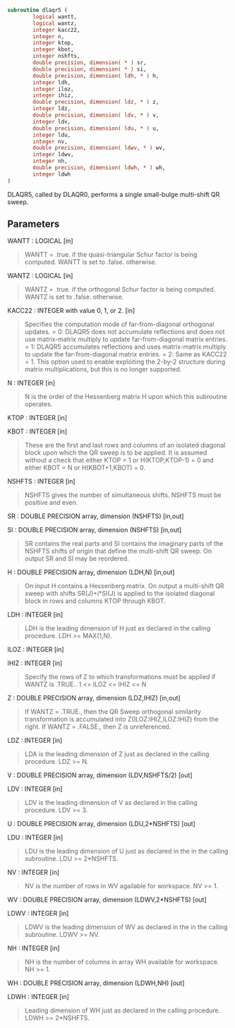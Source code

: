 ```fortran
subroutine dlaqr5 (
        logical wantt,
        logical wantz,
        integer kacc22,
        integer n,
        integer ktop,
        integer kbot,
        integer nshfts,
        double precision, dimension( * ) sr,
        double precision, dimension( * ) si,
        double precision, dimension( ldh, * ) h,
        integer ldh,
        integer iloz,
        integer ihiz,
        double precision, dimension( ldz, * ) z,
        integer ldz,
        double precision, dimension( ldv, * ) v,
        integer ldv,
        double precision, dimension( ldu, * ) u,
        integer ldu,
        integer nv,
        double precision, dimension( ldwv, * ) wv,
        integer ldwv,
        integer nh,
        double precision, dimension( ldwh, * ) wh,
        integer ldwh
)
```

DLAQR5, called by DLAQR0, performs a
single small-bulge multi-shift QR sweep.

## Parameters
WANTT : LOGICAL [in]
> WANTT = .true. if the quasi-triangular Schur factor
> is being computed.  WANTT is set to .false. otherwise.

WANTZ : LOGICAL [in]
> WANTZ = .true. if the orthogonal Schur factor is being
> computed.  WANTZ is set to .false. otherwise.

KACC22 : INTEGER with value 0, 1, or 2. [in]
> Specifies the computation mode of far-from-diagonal
> orthogonal updates.
> = 0: DLAQR5 does not accumulate reflections and does not
> use matrix-matrix multiply to update far-from-diagonal
> matrix entries.
> = 1: DLAQR5 accumulates reflections and uses matrix-matrix
> multiply to update the far-from-diagonal matrix entries.
> = 2: Same as KACC22 = 1. This option used to enable exploiting
> the 2-by-2 structure during matrix multiplications, but
> this is no longer supported.

N : INTEGER [in]
> N is the order of the Hessenberg matrix H upon which this
> subroutine operates.

KTOP : INTEGER [in]

KBOT : INTEGER [in]
> These are the first and last rows and columns of an
> isolated diagonal block upon which the QR sweep is to be
> applied. It is assumed without a check that
> either KTOP = 1  or   H(KTOP,KTOP-1) = 0
> and
> either KBOT = N  or   H(KBOT+1,KBOT) = 0.

NSHFTS : INTEGER [in]
> NSHFTS gives the number of simultaneous shifts.  NSHFTS
> must be positive and even.

SR : DOUBLE PRECISION array, dimension (NSHFTS) [in,out]

SI : DOUBLE PRECISION array, dimension (NSHFTS) [in,out]
> SR contains the real parts and SI contains the imaginary
> parts of the NSHFTS shifts of origin that define the
> multi-shift QR sweep.  On output SR and SI may be
> reordered.

H : DOUBLE PRECISION array, dimension (LDH,N) [in,out]
> On input H contains a Hessenberg matrix.  On output a
> multi-shift QR sweep with shifts SR(J)+i\*SI(J) is applied
> to the isolated diagonal block in rows and columns KTOP
> through KBOT.

LDH : INTEGER [in]
> LDH is the leading dimension of H just as declared in the
> calling procedure.  LDH >= MAX(1,N).

ILOZ : INTEGER [in]

IHIZ : INTEGER [in]
> Specify the rows of Z to which transformations must be
> applied if WANTZ is .TRUE.. 1 <= ILOZ <= IHIZ <= N

Z : DOUBLE PRECISION array, dimension (LDZ,IHIZ) [in,out]
> If WANTZ = .TRUE., then the QR Sweep orthogonal
> similarity transformation is accumulated into
> Z(ILOZ:IHIZ,ILOZ:IHIZ) from the right.
> If WANTZ = .FALSE., then Z is unreferenced.

LDZ : INTEGER [in]
> LDA is the leading dimension of Z just as declared in
> the calling procedure. LDZ >= N.

V : DOUBLE PRECISION array, dimension (LDV,NSHFTS/2) [out]

LDV : INTEGER [in]
> LDV is the leading dimension of V as declared in the
> calling procedure.  LDV >= 3.

U : DOUBLE PRECISION array, dimension (LDU,2\*NSHFTS) [out]

LDU : INTEGER [in]
> LDU is the leading dimension of U just as declared in the
> in the calling subroutine.  LDU >= 2\*NSHFTS.

NV : INTEGER [in]
> NV is the number of rows in WV agailable for workspace.
> NV >= 1.

WV : DOUBLE PRECISION array, dimension (LDWV,2\*NSHFTS) [out]

LDWV : INTEGER [in]
> LDWV is the leading dimension of WV as declared in the
> in the calling subroutine.  LDWV >= NV.

NH : INTEGER [in]
> NH is the number of columns in array WH available for
> workspace. NH >= 1.

WH : DOUBLE PRECISION array, dimension (LDWH,NH) [out]

LDWH : INTEGER [in]
> Leading dimension of WH just as declared in the
> calling procedure.  LDWH >= 2\*NSHFTS.

